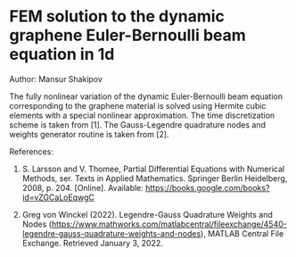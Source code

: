 # FEM solution to the dynamic graphene Euler-Bernoulli beam equation in 1d

Author: Mansur Shakipov

The fully nonlinear variation of the dynamic Euler-Bernoulli beam equation corresponding to the graphene material is solved using Hermite cubic elements with a special nonlinear approximation. The time discretization scheme is taken from [1]. The Gauss-Legendre quadrature nodes and weights generator routine is taken from [2].

References:

1. S. Larsson and V. Thomee, Partial Differential Equations with Numerical Methods, ser. Texts in Applied Mathematics. Springer Berlin Heidelberg, 2008, p. 204. [Online]. Available: https://books.google.com/books?id=vZGCaLoEqwgC

2. Greg von Winckel (2022). Legendre-Gauss Quadrature Weights and Nodes (https://www.mathworks.com/matlabcentral/fileexchange/4540-legendre-gauss-quadrature-weights-and-nodes), MATLAB Central File Exchange. Retrieved January 3, 2022.

